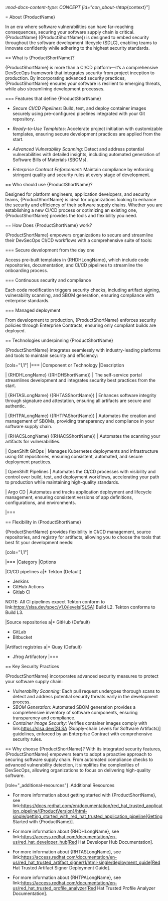 :_mod-docs-content-type: CONCEPT
[id="con_about-rhtap_{context}"]

= About {ProductName}

In an era where software vulnerabilities can have far-reaching consequences, securing your software supply chain is critical. {ProductName} ({ProductShortName}) is designed to embed security throughout the software development lifecycle (SDLC), enabling teams to innovate confidently while adhering to the highest security standards.

== What is {ProductShortName}?

{ProductShortName} is more than a CI/CD platform—it’s a comprehensive DevSecOps framework that integrates security from project inception to production. By incorporating advanced security practices, {ProductShortName} ensures your software is resilient to emerging threats, while also streamlining development processes.


=== Features that define {ProductShortName}

* *Secure CI/CD Pipelines*: Build, test, and deploy container images securely using pre-configured pipelines integrated with your Git repository.

* *Ready-to-Use Templates*: Accelerate project initiation with customizable templates, ensuring secure development practices are applied from the start.

* *Advanced Vulnerability Scanning*: Detect and address potential vulnerabilities with detailed insights, including automated generation of Software Bills of Materials (SBOMs).

* *Enterprise Contract Enforcement*: Maintain compliance by enforcing stringent quality and security rules at every stage of development.

== Who should use {ProductShortName}?

Designed for platform engineers, application developers, and security teams, {ProductShortName} is ideal for organizations looking to enhance the security and efficiency of their software supply chains. Whether you are establishing a new CI/CD process or optimizing an existing one, {ProductShortName} provides the tools and flexibility you need.

== How Does {ProductShortName} work?

{ProductShortName} empowers organizations to secure and streamline their DevSecOps CI/CD workflows with a comprehensive suite of tools:

=== Secure development from the day one

Access pre-built templates in {RHDHLongName}, which include code repositories, documentation, and CI/CD pipelines to streamline the onboarding process.

=== Continuous security and compliance

Each code modification triggers security checks, including artifact signing, vulnerability scanning, and SBOM generation, ensuring compliance with enterprise standards.

=== Managed deployment

From development to production, {ProductShortName} enforces security policies through Enterprise Contracts, ensuring only compliant builds are deployed.

== Technologies underpinning {ProductShortName}

{ProductShortName} integrates seamlessly with industry-leading platforms and tools to maintain security and efficiency:

[cols="1,1"]
|===
|Component or Technology |Description

| {RHDHLongName} ({RHDHShortName}) | The self-service portal streamlines development and integrates security best practices from the start.

| {RHTASLongName} ({RHTASShortName}) | Enhances software integrity through signature and attestation, ensuring all artifacts are secure and authentic.

| {RHTPALongName} ({RHTPAShortName}) | Automates the creation and management of SBOMs, providing transparency and compliance in your software supply chain.

| {RHACSLongName} ({RHACSShortName}) | Automates the scanning your artifacts for vulnerabilities.

| OpenShift GitOps | Manages Kubernetes deployments and infrastructure using Git repositories, ensuring consistent, automated, and secure deployment practices.

| OpenShift Pipelines | Automates the CI/CD processes with visibility and control over build, test, and deployment workflows, accelerating your path to production while maintaining high-quality standards.

| Argo CD | Automates and tracks application deployment and lifecycle management, ensuring consistent versions of app definitions, configurations, and environments.

|===

== Flexibility in {ProductShortName}

{ProductShortName} provides flexibility in CI/CD management, source repositories, and registry for artifacts, allowing you to choose the tools that best fit your development needs:

[cols="1,1"]

|===
|Category |Options

|CI/CD pipelines
a|* Tekton (Default)
* Jenkins
* GitHub Actions
* Gitlab CI

NOTE: All CI pipelines expect Tekton conform to link:https://slsa.dev/spec/v1.0/levels[SLSA] Build L2. Tekton conforms to Build L3.

|Source repositories
a|* GitHub (Default)
* GitLab
* Bitbucket

|Artifact registries
a|* Quay (Default)
* Jfrog Artifactory
|===

== Key Security Practices

{ProductShortName} incorporates advanced security measures to protect your software supply chain:

* *Vulnerability Scanning:* Each pull request undergoes thorough scans to detect and address potential security threats early in the development process.
* *SBOM Generation:* Automated SBOM generation provides a comprehensive inventory of software components, ensuring transparency and compliance.
* *Container Image Security:* Verifies container images comply with link:https://slsa.dev/[SLSA (Supply-chain Levels for Software Artifacts)] guidelines, enforced by an Enterprise Contract with comprehensive security rules.

== Why choose {ProductShortName}?
With its integrated security features, {ProductShortName} empowers team to adopt a proactive approach to securing software supply chain. From automated compliance checks to advanced vulnerability detection, it simplifies the complexities of DevSecOps, allowing organizations to focus on delivering high-quality software.

[role="_additional-resources"]
.Additional Resources

* For more information about getting started with {ProductShortName}, see link:https://docs.redhat.com/en/documentation/red_hat_trusted_application_pipeline/{ProductVersion}/html-single/getting_started_with_red_hat_trusted_application_pipeline[Getting Started with {ProductName}].

* For more information about {RHDHLongName}, see link:https://access.redhat.com/documentation/en-us/red_hat_developer_hub[Red Hat Developer Hub Documentation].

* For more information about {RHTASLongName}, see link:https://access.redhat.com/documentation/en-us/red_hat_trusted_artifact_signer/1/html-single/deployment_guide[Red Hat Trusted Artifact Signer Deployment Guide].

* For more information about {RHTPALongName}, see link:https://access.redhat.com/documentation/en-us/red_hat_trusted_profile_analyzer[Red Hat Trusted Profile Analyzer Documentation].
